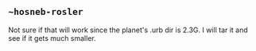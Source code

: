 ## `~hosneb-rosler`
Not sure if that will work since the planet's .urb dir is 2.3G. I will tar it and see if it gets much smaller.
